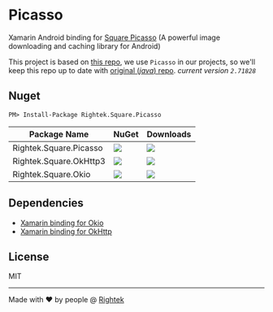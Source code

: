 # Picasso
 Xamarin Android binding for [Square Picasso](https://github.com/square/picasso) (A powerful image downloading and caching library for Android)
 
This project is based on [this repo](https://github.com/mattleibow/square-bindings), we use `Picasso` in our projects, so we'll keep this repo up to date with [original (_java_) repo](https://github.com/square/picasso). _current version `2.71828`_
 
## Nuget
`PM> Install-Package Rightek.Square.Picasso`

| Package Name             | NuGet                                                                       | Downloads                                                                    |
|--------------------------|-----------------------------------------------------------------------------|------------------------------------------------------------------------------|
| Rightek.Square.Picasso | ![](https://img.shields.io/nuget/v/Rightek.Square.Picasso?color=%23268bd2&style=flat-square) | ![](https://img.shields.io/nuget/dt/Rightek.Square.Picasso?color=%2382b414&style=flat-square) |
| Rightek.Square.OkHttp3 | ![](https://img.shields.io/nuget/v/Rightek.Square.OkHttp3?color=%23268bd2&style=flat-square) | ![](https://img.shields.io/nuget/dt/Rightek.Square.OkHttp3?color=%2382b414&style=flat-square) |
| Rightek.Square.Okio    | ![](https://img.shields.io/nuget/v/Rightek.Square.Okio?color=%23268bd2&style=flat-square) | ![](https://img.shields.io/nuget/dt/Rightek.Square.Okio?color=%2382b414&style=flat-square) |

## Dependencies
- [Xamarin binding for Okio](https://github.com/rightek/square.okio)
- [Xamarin binding for OkHttp](https://github.com/rightek/square.okhttp)

## License
MIT

---
Made with ♥ by people @ [Rightek](http://rightek.ir)
